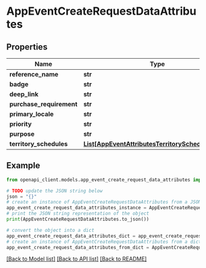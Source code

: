 # AppEventCreateRequestDataAttributes


## Properties

Name | Type | Description | Notes
------------ | ------------- | ------------- | -------------
**reference_name** | **str** |  | 
**badge** | **str** |  | [optional] 
**deep_link** | **str** |  | [optional] 
**purchase_requirement** | **str** |  | [optional] 
**primary_locale** | **str** |  | [optional] 
**priority** | **str** |  | [optional] 
**purpose** | **str** |  | [optional] 
**territory_schedules** | [**List[AppEventAttributesTerritorySchedulesInner]**](AppEventAttributesTerritorySchedulesInner.md) |  | [optional] 

## Example

```python
from openapi_client.models.app_event_create_request_data_attributes import AppEventCreateRequestDataAttributes

# TODO update the JSON string below
json = "{}"
# create an instance of AppEventCreateRequestDataAttributes from a JSON string
app_event_create_request_data_attributes_instance = AppEventCreateRequestDataAttributes.from_json(json)
# print the JSON string representation of the object
print(AppEventCreateRequestDataAttributes.to_json())

# convert the object into a dict
app_event_create_request_data_attributes_dict = app_event_create_request_data_attributes_instance.to_dict()
# create an instance of AppEventCreateRequestDataAttributes from a dict
app_event_create_request_data_attributes_from_dict = AppEventCreateRequestDataAttributes.from_dict(app_event_create_request_data_attributes_dict)
```
[[Back to Model list]](../README.md#documentation-for-models) [[Back to API list]](../README.md#documentation-for-api-endpoints) [[Back to README]](../README.md)


